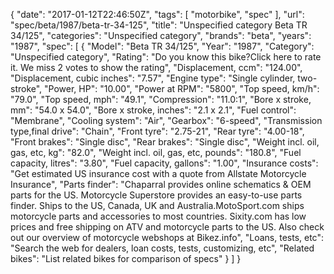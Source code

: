 {
    "date": "2017-01-12T22:46:50Z",
    "tags": [
        "motorbike",
        "spec"
    ],
    "url": "spec\/beta\/1987\/beta-tr-34-125",
    "title": "Unspecified category Beta TR 34\/125",
    "categories": "Unspecified category",
    "brands": "beta",
    "years": "1987",
    "spec": [
        {
            "Model": "Beta TR 34\/125",
            "Year": "1987",
            "Category": "Unspecified category",
            "Rating": "Do you know this bike?Click here to rate it. We miss 2 votes to show the rating",
            "Displacement, ccm": "124.00",
            "Displacement, cubic inches": "7.57",
            "Engine type": "Single cylinder, two-stroke",
            "Power, HP": "10.00",
            "Power at RPM": "5800",
            "Top speed, km\/h": "79.0",
            "Top speed, mph": "49.1",
            "Compression": "11.0:1",
            "Bore x stroke, mm": "54.0 x 54.0",
            "Bore x stroke, inches": "2.1 x 2.1",
            "Fuel control": "Membrane",
            "Cooling system": "Air",
            "Gearbox": "6-speed",
            "Transmission type,final drive": "Chain",
            "Front tyre": "2.75-21",
            "Rear tyre": "4.00-18",
            "Front brakes": "Single disc",
            "Rear brakes": "Single disc",
            "Weight incl. oil, gas, etc, kg": "82.0",
            "Weight incl. oil, gas, etc, pounds": "180.8",
            "Fuel capacity, litres": "3.80",
            "Fuel capacity, gallons": "1.00",
            "Insurance costs": "Get estimated US insurance cost with a quote from Allstate Motorcycle Insurance",
            "Parts finder": "Chaparral provides online schematics & OEM parts for the US.   Motorcycle Superstore provides an easy-to-use parts finder. Ships to the US, Canada, UK and Australia.MotoSport.com ships motorcycle parts and accessories to most countries.    Sixity.com has low prices and free shipping on ATV and motorcycle parts to the US. Also check out our overview of motorcycle webshops at Bikez.info",
            "Loans, tests, etc": "Search the web for dealers, loan costs, tests, customizing, etc",
            "Related bikes": "List related bikes for comparison of specs"
        }
    ]
}